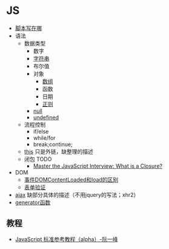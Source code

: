 # JS
* [脚本写在哪](place.md)
* 语法
	* 数据类型
		* 数字
		* [字符串](grammar/string)
		* 布尔值
		* 对象
			* [数组](grammar/array)
			* 函数
			* 日期
			* [正则](reg-reference.md)
		* [null](https://developer.mozilla.org/en-US/docs/Web/JavaScript/Reference/Global_Objects/null)
		* [undefined](https://developer.mozilla.org/en-US/docs/Web/JavaScript/Reference/Global_Objects/undefined)
	* 流程控制
		* if/else
		* while/for
		* break;continue;
	* [this](http://www.cnblogs.com/Wayou/p/all-this.html) 只是外链，缺整理的描述
	* 闭包 TODO
		* [Master the JavaScript Interview: What is a Closure?](https://medium.com/javascript-scene/master-the-javascript-interview-what-is-a-closure-b2f0d2152b36)
* DOM
	* [事件DOMContentLoaded和load的区别](dom-content-loaded-vs-load.md)
	* [表单验证](valid-input)
* [ajax](ajax.md) 缺部分具体的描述（不用jquery的写法；xhr2）
* [generator函数](generator)

## 教程
* [JavaScript 标准参考教程（alpha）-阮一峰](http://javascript.ruanyifeng.com/)
